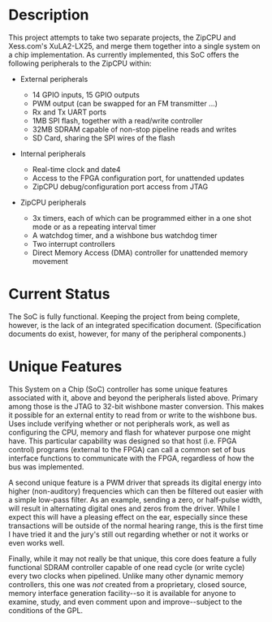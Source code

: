 # Description

This project attempts to take two separate projects, the ZipCPU and Xess.com's XuLA2-LX25, and merge them together into a single system on a chip implementation.  As currently implemented, this SoC offers the following peripherals to the ZipCPU within:

- External peripherals

  - 14 GPIO inputs, 15 GPIO outputs
  - PWM output (can be swapped for an FM transmitter ...)
  - Rx and Tx UART ports
  - 1MB SPI flash, together with a read/write controller
  - 32MB SDRAM capable of non-stop pipeline reads and writes
  - SD Card, sharing the SPI wires of the flash

- Internal peripherals

  - Real-time clock and date4
  - Access to the FPGA configuration port, for unattended updates
  - ZipCPU debug/configuration port access from JTAG

- ZipCPU peripherals

  - 3x timers, each of which can be programmed either in a one shot mode or as a repeating interval timer
  - A watchdog timer, and a wishbone bus watchdog timer
  - Two interrupt controllers
  - Direct Memory Access (DMA) controller for unattended memory movement

# Current Status

The SoC is fully functional.  Keeping the project from being complete, however,
is the lack of an integrated specification document.  (Specification documents
do exist, however, for many of the peripheral components.)

# Unique Features

This System on a Chip (SoC) controller has some unique features associated with
it, above and beyond the peripherals listed above.  Primary among those is the 
JTAG to 32-bit wishbone master conversion.  This makes it possible for an
external entity to read  from or write to the wishbone bus.  Uses include
verifying whether or not peripherals work, as well as configuring the CPU, 
memory and flash for whatever purpose one might have.  This particular 
capability was designed so that host (i.e. FPGA control) programs (external 
to the FPGA) can call a common set of bus interface functions to communicate
with the FPGA, regardless of how the bus was implemented.

A second unique feature is a PWM driver that spreads its digital energy into
higher (non-auditory) frequencies which can then be filtered out easier
with a simple low-pass filter.  As an example, sending a zero, or half-pulse
width, will result in alternating digital ones and zeros from the driver.  While
I expect this will have a pleasing effect on the ear, especially since these
transactions will be outside of the normal hearing range, this is the first time
I have tried it and the jury's still out regarding whether or not it works or 
even works well.

Finally, while it may not really be that unique, this core does feature a fully
functional SDRAM controller capable of one read cycle (or write cycle) every
two clocks when pipelined.  Unlike many other dynamic memory controllers, this
one was _not_ created from a proprietary, closed source, memory interface
generation facility--so it is available for anyone to examine, study, and
even comment upon and improve--subject to the conditions of the GPL.
